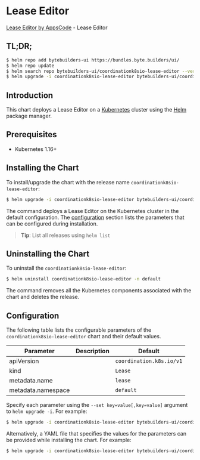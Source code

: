 # Lease Editor

[Lease Editor by AppsCode](https://byte.builders) - Lease Editor

## TL;DR;

```bash
$ helm repo add bytebuilders-ui https://bundles.byte.builders/ui/
$ helm repo update
$ helm search repo bytebuilders-ui/coordinationk8sio-lease-editor --version=v0.3.1
$ helm upgrade -i coordinationk8sio-lease-editor bytebuilders-ui/coordinationk8sio-lease-editor -n default --create-namespace --version=v0.3.1
```

## Introduction

This chart deploys a Lease Editor on a [Kubernetes](http://kubernetes.io) cluster using the [Helm](https://helm.sh) package manager.

## Prerequisites

- Kubernetes 1.16+

## Installing the Chart

To install/upgrade the chart with the release name `coordinationk8sio-lease-editor`:

```bash
$ helm upgrade -i coordinationk8sio-lease-editor bytebuilders-ui/coordinationk8sio-lease-editor -n default --create-namespace --version=v0.3.1
```

The command deploys a Lease Editor on the Kubernetes cluster in the default configuration. The [configuration](#configuration) section lists the parameters that can be configured during installation.

> **Tip**: List all releases using `helm list`

## Uninstalling the Chart

To uninstall the `coordinationk8sio-lease-editor`:

```bash
$ helm uninstall coordinationk8sio-lease-editor -n default
```

The command removes all the Kubernetes components associated with the chart and deletes the release.

## Configuration

The following table lists the configurable parameters of the `coordinationk8sio-lease-editor` chart and their default values.

|     Parameter      | Description |               Default               |
|--------------------|-------------|-------------------------------------|
| apiVersion         |             | <code>coordination.k8s.io/v1</code> |
| kind               |             | <code>Lease</code>                  |
| metadata.name      |             | <code>lease</code>                  |
| metadata.namespace |             | <code>default</code>                |


Specify each parameter using the `--set key=value[,key=value]` argument to `helm upgrade -i`. For example:

```bash
$ helm upgrade -i coordinationk8sio-lease-editor bytebuilders-ui/coordinationk8sio-lease-editor -n default --create-namespace --version=v0.3.1 --set apiVersion=coordination.k8s.io/v1
```

Alternatively, a YAML file that specifies the values for the parameters can be provided while
installing the chart. For example:

```bash
$ helm upgrade -i coordinationk8sio-lease-editor bytebuilders-ui/coordinationk8sio-lease-editor -n default --create-namespace --version=v0.3.1 --values values.yaml
```
